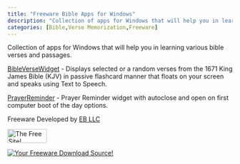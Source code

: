 ```yaml
---
title: "Freeware Bible Apps for Windows"
description: "Collection of apps for Windows that will help you in learning various bible verses and passages."
categories: [Bible,Verse Memorization,Freeware]
---
```



Collection of apps for Windows that will help you in learning various bible verses and passages.

[BibleVerseWidget](BibleWidget) - Displays selected or a random verses from the 1671 King James Bible (KJV) in passive flashcard manner that floats on your screen and speaks using Text to Speech.

[PrayerReminder](PrayerReminder) - Prayer Reminder widget with autoclose and open on first computer boot of the day options.


Freeware Developed by [EB LLC](https://www.etchybond.com)


<!--Begin TheFreeSite.com Coding -->
<A HREF="http://www.thefreesite.com" TARGET="_top">
<IMG SRC="http://www.thefreesite.com/free88.gif" WIDTH="88" HEIGHT="31" ALT="The Free Site!" BORDER="0" ALIGN="BOTTOM"></A>

<A HREF="http://www.freewareweb.com/"><IMG SRC="https://www.freewareweb.com/featuredat.gif" alt="Your Freeware Download Source!" BORDER=0></A>
